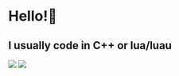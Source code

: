 # Hello!👋
## I usually code in C++ or lua/luau 
[![](https://github-readme-stats.vercel.app/api?username=SomeRandomGuy45&theme=dark&show_icons=true)](#)
[![](https://github-readme-stats.vercel.app/api/top-langs/?username=SomeRandomGuy45&layout=compact)](#)
